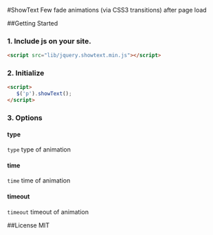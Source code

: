 #ShowText
Few fade animations (via CSS3 transitions) after page load

##Getting Started

### 1. Include js on your site.
```html
<script src="lib/jquery.showtext.min.js"></script>
```
### 2. Initialize
```html
<script>
   $('p').showText(); 
</script>
```


### 3. Options
#### type
`type` type of animation
#### time
`time` time of animation
#### timeout
`timeout` timeout of animation


##License
MIT